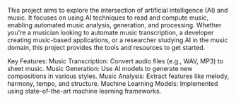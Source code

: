 This project aims to explore the intersection of artificial intelligence (AI) and music. It focuses on using AI techniques to read and compute music, enabling automated music analysis, generation, and processing. Whether you're a musician looking to automate music transcription, a developer creating music-based applications, or a researcher studying AI in the music domain, this project provides the tools and resources to get started.

Key Features:
Music Transcription: Convert audio files (e.g., WAV, MP3) to sheet music.
Music Generation: Use AI models to generate new compositions in various styles.
Music Analysis: Extract features like melody, harmony, tempo, and structure.
Machine Learning Models: Implemented using state-of-the-art machine learning frameworks.
